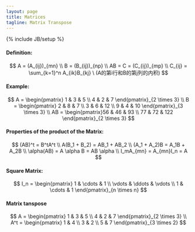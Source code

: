 ```yaml
---
layout: page
title: Matrices
tagline: Matrix Transpose
---
```

{% include JB/setup %}

#### Definition:  
$$
  A = (A_{ij})_{mn} \\
  B = (B_{ij})_{np} \\
  AB = C = (C_{ij})_{mp} \\
  C_{ij} = \sum_{k=1}^n A_{ik}B_{kj} \  (A的第i行和B的第j列的内积)  
$$  

#### Example:   
$$
 A = \begin{pmatrix} 1 & 3 & 5 \\ 4 & 2 & 7 \end{pmatrix}_{2 \times 3} \\
 B = \begin{pmatrix} 2 & 8 & 7 \\ 3 & 6 & 12 \\ 9 & 4 & 10 \end{pmatrix}_{3 \times 3} \\
 AB = \begin{pmatrix}56 & 46 & 93 \\ 77 & 72 & 122 \end{pmatrix}_{2 \times 3}
$$

#### Properties of the product of the Matrix:  
$$
(AB)^t = B^tA^t \\
A(B_1 + B_2) = AB_1 + AB_2 \\
(A_1 + A_2)B = A_1B + A_2B \\
\alpha(AB) = A \alpha B = AB \alpha \\
I_mA_{mn} = A_{mn}I_n = A
$$

#### Square Matrix:  
$$
I_n = \begin{pmatrix} 1 & \cdots & 1 \\ \vdots & \ddots & \vdots \\ 1 &  \cdots & 1 \end{pmatrix}_{n \times n}
$$

#### Matrix tanspose
$$
A = \begin{pmatrix} 1 & 3 & 5 \\ 4 & 2 & 7 \end{pmatrix}_{2 \times 3} \\
A^t = \begin{pmatrix} 1 & 4 \\ 3 & 2 \\ 5 & 7 \end{pmatrix}_{3 \times 2}
$$
